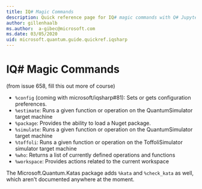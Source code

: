 ```yaml
---
title: IQ# Magic Commands
description: Quick reference page for IQ# magic commands with Q# Jupyter Notebooks
author: gillenhaalb
ms.author:  a-gibec@microsoft.com
ms.date: 03/05/2020
uid: microsoft.quantum.guide.quickref.iqsharp
---
```


# IQ# Magic Commands

(from issue 658, fill this out more of course)

- `%config` (coming with microsoft/iqsharp#81): Sets or gets configuration preferences.
- `%estimate`: Runs a given function or operation on the QuantumSimulator target machine
- `%package`: Provides the ability to load a Nuget package.
- `%simulate`: Runs a given function or operation on the QuantumSimulator target machine
- `%toffoli`: Runs a given function or operation on the ToffoliSimulator simulator target machine
- `%who`: Returns a list of currently defined operations and functions
- `%workspace`: Provides actions related to the current workspace

The Microsoft.Quantum.Katas package adds `%kata` and `%check_kata` as well, which aren't documented anywhere at the moment.